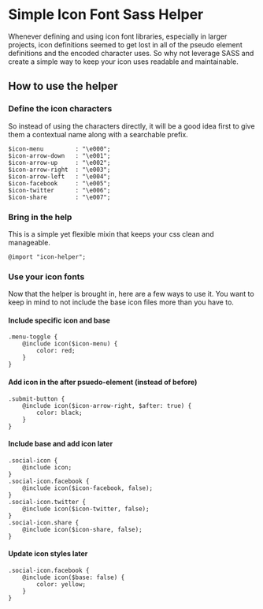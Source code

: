 # Simple Icon Font Sass Helper

Whenever defining and using icon font libraries, especially in larger projects, icon definitions seemed to get lost in all of the pseudo element definitions and the encoded character uses.  So why not leverage SASS and create a simple way to keep your icon uses readable and maintainable.

## How to use the helper

### Define the icon characters

So instead of using the characters directly, it will be a good idea first to give them a contextual name along with a searchable prefix.

```
$icon-menu         : "\e000";
$icon-arrow-down   : "\e001";
$icon-arrow-up     : "\e002";
$icon-arrow-right  : "\e003";
$icon-arrow-left   : "\e004";
$icon-facebook     : "\e005";
$icon-twitter      : "\e006";
$icon-share        : "\e007";
```

### Bring in the help

This is a simple yet flexible mixin that keeps your css clean and manageable.

```
@import "icon-helper";
```

### Use your icon fonts

Now that the helper is brought in, here are a few ways to use it.  You want to keep in mind to not include the base icon files more than you have to.

#### Include specific icon and base

```
.menu-toggle {
    @include icon($icon-menu) {
        color: red;
    }
}
```

#### Add icon in the after psuedo-element (instead of before)

```
.submit-button {
    @include icon($icon-arrow-right, $after: true) {
        color: black;
    }
}
```

#### Include base and add icon later

```
.social-icon {
    @include icon;
}
.social-icon.facebook {
    @include icon($icon-facebook, false);
}
.social-icon.twitter {
    @include icon($icon-twitter, false);
}
.social-icon.share {
    @include icon($icon-share, false);
}
```

#### Update icon styles later

```
.social-icon.facebook {
    @include icon($base: false) {
        color: yellow;
    }
}
```
